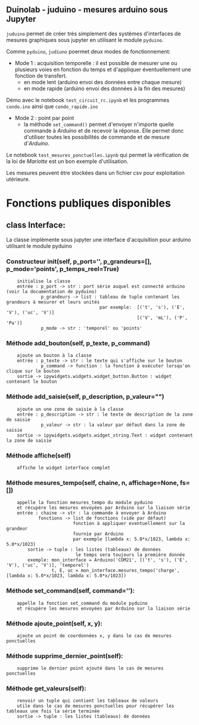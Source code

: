 
## Duinolab - juduino  - mesures arduino sous Jupyter

`juduino` permet de créer très simplement des systèmes d'interfaces de mesures graphiques sous jupyter en utilisant le module `pyduino`.

Comme `pyduino`, `judiuno` poermet deux modes de fonctionnement:
            
- Mode 1 : acquisition temporelle : il est possible de mesurer une ou plusieurs voies en fonction du temps et d'appliquer éventuellement une fonction de transfert.
    - en mode lent (arduino envoi des données entre chaque mesure)
    - en mode rapide (arduino envoi des données à la fin des mesures)

Démo avec le notebook `test_circuit_rc.ipynb` et les programmes `condo.ino` ainsi que `condo_rapide.ino`

- Mode 2 : point par point
    - la méthode `set_command()` permet d'envoyer n'importe quelle commande à _Arduino_ et de recevoir la réponse. Elle permet donc d'utiliser toutes les possibilités de commande et de mesure d'_Arduino_.

Le notebook `test_mesures_ponctuelles.ipynb` qui permet la vérification de la loi de _Mariotte_ est un bon exemple d'utilisation.
              
Les mesures peuvent être stockées dans un fichier csv pour exploitation utérieure.

# Fonctions publiques disponibles

## class Interface:
La classe implémente sous jupyter une interface d'acquisition pour arduino utilisant le module pyduino

### Constructeur __init__(self, p_port='', p_grandeurs=[], p_mode='points', p_temps_reel=True)
        initialise la classe
        entrée : p_port -> str : port série auquel est connecté arduino (voir la documentation de pyduino)
                 p_grandeurs -> list : tableau de tuple contenant les grandeurs à mesurer et leurs unités
                                       par exemple:  [('t', 's'), ('E', 'V'), ('uc', 'V')]
                                                     [('V', 'mL'), ('P', 'Pa')]
                 p_mode -> str : 'temporel' ou 'points'
        
### Méthode add_bouton(self, p_texte, p_command)
        ajoute un bouton à la classe
        entrée : p_texte -> str : le texte qui s'affiche sur le bouton
                 p_command -> function : la fonction à exécuter lorsqu'on clique sur le bouton  
        sortie -> ipywidgets.widgets.widget_button.Button : widget contenant le bouton

### Méthode add_saisie(self, p_description, p_valeur="")
        ajoute un une zone de saisie à la classe
        entrée : p_description -> str : le texte de description de la zone de saisie
                 p_valeur -> str : la valeur par défaut dans la zone de saisie 
        sortie -> ipywidgets.widgets.widget_string.Text : widget contenant la zone de saisie

### Méthode affiche(self)
        affiche le widget interface complet
                
### Méthode mesures_tempo(self, chaine, n, affichage=None, fs=[])
        appelle la fonction mesures_tempo du module pyduino
        et récupère les mesures envoyées par Arduino sur la liaison série
        entrée : chaine -> str : la commande à envoyer à Arduino
                fonctions -> list de fonctions (vide par défaut)
                             fonction à appliquer eventuellement sur la grandeur
                             fournie par Arduino
                             par exemple [lambda x: 5.0*x/1023, lambda x: 5.0*x/1023]
            sortie -> tuple : les listes (tableaux) de données
                              le temps sera toujours la première donnée
            exemple: mon_interface = Arduino('COM21', [('t', 's'), ('E', 'V'), ('uc', 'V')], 'temporel')
                     t, E, uc = mon_interface.mesures_tempo('charge', [lambda x: 5.0*x/1023, lambda x: 5.0*x/1023])
    
### Méthode set_command(self, command=''):
        appelle la fonction set_command du module pyduino
        et récupère les mesures envoyées par Arduino sur la liaison série
        
    
### Méthode ajoute_point(self, x, y):
        ajoute un point de coordonnées x, y dans le cas de mesures ponctuelles
        
### Méthode supprime_dernier_point(self):
        supprime le dernier point ajouté dans le cas de mesures ponctuelles
        
### Méthode get_valeurs(self):
        renvoir un tuple qui contient les tableaux de valeurs
        utile dans le cas de mesures ponctuelles pour récupérer les tableaux une fois la série terminée
        sortie -> tuple : les listes (tableaux) de données